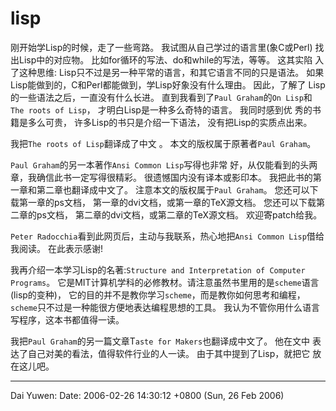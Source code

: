 # lisp

刚开始学Lisp的时候，走了一些弯路。 我试图从自己学过的语言里(象C或Perl) 找出Lisp中的对应物。 比如for循环的写法、do和while的写法，等等。 这其实陷 入了这种思维: Lisp只不过是另一种平常的语言，和其它语言不同的只是语法。 如果Lisp能做到的，C和Perl都能做到，学Lisp好象没有什么理由。 因此，了解了 Lisp的一些语法之后，一直没有什么长进。 直到我看到了`Paul Graham`的`On Lisp`和 `The roots of Lisp`， 才明白Lisp是一种多么奇特的语言。 我同时感到优 秀的书籍是多么可贵， 许多Lisp的书只是介绍一下语法， 没有把Lisp的实质点出来。

我把`The roots of Lisp`翻译成了中文 。 本文的版权属于原著者`Paul Graham`。 

`Paul Graham`的另一本著作`Ansi Common Lisp`写得也非常 好，从仅能看到的头两章，我确信此书一定写得很精彩。 很遗憾国内没有译本或影印本。 我把此书的第一章和第二章也翻译成中文了。 注意本文的版权属于`Paul Graham`。 
您还可以下载第一章的ps文档， 第一章的dvi文档，或第一章的TeX源文档。 
您还可以下载第二章的ps文档， 第二章的dvi文档，或第二章的TeX源文档。 欢迎寄patch给我。

`Peter Radocchia`看到此网页后，主动与我联系，热心地把`Ansi Common Lisp`借给我阅读。 在此表示感谢!

我再介绍一本学习Lisp的名著:`Structure and Interpretation of Computer Programs`。 它是MIT计算机学科的必修教材。请注意虽然书里用的是`scheme`语言 (lisp的变种)， 它的目的并不是教你学习`scheme`，而是教你如何思考和编程，`scheme`只不过是一种能很方便地表达编程思想的工具。 我认为不管你用什么语言写程序，这本书都值得一读。

我把`Paul Graham`的另一篇文章T`aste for Makers`也翻译成中文了。 他在文中 表达了自己对美的看法，值得软件行业的人一读。 由于其中提到了Lisp，就把它 放在这儿吧。

---

Dai Yuwen: Date: 2006-02-26 14:30:12 +0800 (Sun, 26 Feb 2006)

